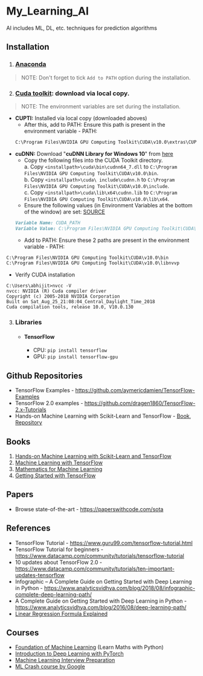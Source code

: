 # My_Learning_AI
AI includes ML, DL, etc. techniques for prediction algorithms

## Installation
1. ### [Anaconda](https://www.anaconda.com/distribution/#download-section)
> NOTE: Don't forget to tick `Add to PATH` option during the installation.
2. ### [Cuda toolkit](https://developer.nvidia.com/cuda-10.0-download-archive?target_os=Windows&target_arch=x86_64&target_version=10&target_type=exelocal): download via local copy. 
> NOTE: The environment variables are set during the installation.

* __CUPTI:__ Installed via local copy (downloaded aboves)
	+ After this, add to PATH:
	Ensure this path is present in the environment variable - PATH:
	```md
	C:\Program Files\NVIDIA GPU Computing Toolkit\CUDA\v10.0\extras\CUPTI\libx64
	```
* __cuDNN:__ Download "__cuDNN Library for Windows 10__" from [here](https://developer.nvidia.com/rdp/cudnn-download)
	+ Copy the following files into the CUDA Toolkit directory. <br/>
		a. Copy `<installpath>\cuda\bin\cudnn64_7.dll` to `C:\Program Files\NVIDIA GPU Computing Toolkit\CUDA\v10.0\bin`.<br/>
		b. Copy `<installpath>\cuda\ include\cudnn.h` to `C:\Program Files\NVIDIA GPU Computing Toolkit\CUDA\v10.0\include`.<br/>
		c. Copy `<installpath>\cuda\lib\x64\cudnn.lib` to `C:\Program Files\NVIDIA GPU Computing Toolkit\CUDA\v10.0\lib\x64`.<br/>
	+ Ensure the following values (in Environment Variables at the bottom of the window) are set: [SOURCE](https://docs.nvidia.com/deeplearning/sdk/cudnn-install/index.html#installwindows)
	```md
	Variable Name: CUDA_PATH 
	Variable Value: C:\Program Files\NVIDIA GPU Computing Toolkit\CUDA\v10.0		
	```		
	+ Add to PATH:
Ensure these 2 paths are present in the environment variable - PATH:
```md
C:\Program Files\NVIDIA GPU Computing Toolkit\CUDA\v10.0\bin
C:\Program Files\NVIDIA GPU Computing Toolkit\CUDA\v10.0\libnvvp
```
* Verify CUDA installation
```console
C:\Users\abhijit>nvcc -V
nvcc: NVIDIA (R) Cuda compiler driver
Copyright (c) 2005-2018 NVIDIA Corporation
Built on Sat_Aug_25_21:08:04_Central_Daylight_Time_2018
Cuda compilation tools, release 10.0, V10.0.130
```

3. ### Libraries 
	* #### TensorFlow
		- CPU: `pip install tensorflow`
		- GPU: `pip install tensorflow-gpu`

## Github Repositories
* TensorFlow Examples - https://github.com/aymericdamien/TensorFlow-Examples
* TensorFlow 2.0 examples - https://github.com/dragen1860/TensorFlow-2.x-Tutorials
* Hands-on Machine Learning with Scikit-Learn and TensorFlow - [Book](https://github.com/abhi3700/My_Learning_AI/blob/master/books/Hands%20On%20Machine%20Learning%20with%20Scikit%20Learn%20and%20TensorFlow.pdf), [Repository](https://github.com/ageron/handson-ml)

## Books
1. [Hands-on Machine Learning with Scikit-Learn and TensorFlow](https://github.com/abhi3700/My_Learning_AI/blob/master/books/Hands%20On%20Machine%20Learning%20with%20Scikit%20Learn%20and%20TensorFlow.pdf)
2. [Machine Learning with TensorFlow](https://github.com/abhi3700/My_Learning_AI/blob/master/books/Machine%20Learning%20with%20TensorFlow.pdf)
3. [Mathematics for Machine Learning](https://github.com/abhi3700/My_Learning_AI/blob/master/books/Mathematics%20For%20Machine%20Learning.pdf)
4. [Getting Started with TensorFlow](https://github.com/abhi3700/My_Learning_AI/blob/master/books/Getting%20Started%20with%20TensorFlow.pdf)

## Papers
* Browse state-of-the-art - https://paperswithcode.com/sota

## References
* TensorFlow Tutorial - https://www.guru99.com/tensorflow-tutorial.html
* TensorFlow Tutorial for beginners - https://www.datacamp.com/community/tutorials/tensorflow-tutorial
* 10 updates about TensorFlow 2.0 - https://www.datacamp.com/community/tutorials/ten-important-updates-tensorflow
* Infographic – A Complete Guide on Getting Started with Deep Learning in Python - https://www.analyticsvidhya.com/blog/2018/08/infographic-complete-deep-learning-path/
* A Complete Guide on Getting Started with Deep Learning in Python - https://www.analyticsvidhya.com/blog/2016/08/deep-learning-path/
* [Linear Regression Formula Explained](https://hackerstreak.com/linear-regression-formula/)

## Courses
* [Foundation of Machine Learning](https://bloomberg.github.io/foml/#home) (Learn Maths with Python)
* [Introduction to Deep Learning with PyTorch](https://classroom.udacity.com/courses/ud188)
* [Machine Learning Interview Preparation](https://classroom.udacity.com/courses/ud1001/)
* [ML Crash course by Google](https://developers.google.com/machine-learning/crash-course/)
